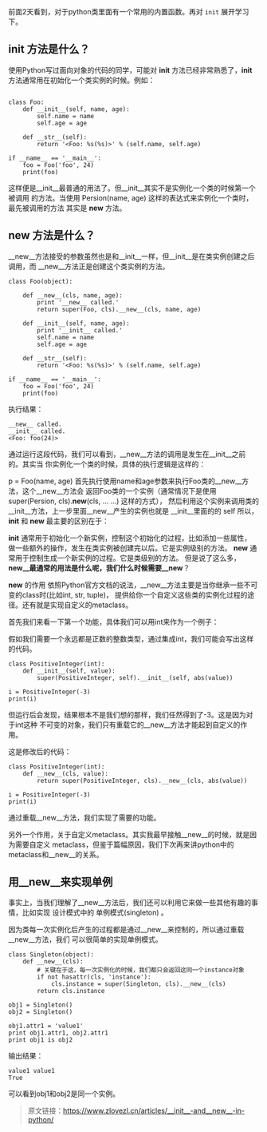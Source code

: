 
前面2天看到，对于python类里面有一个常用的内置函数。再对 `init` 展开学习下。
## __init__ 方法是什么？
使用Python写过面向对象的代码的同学，可能对 __init__ 方法已经非常熟悉了，__init__ 方法通常用在初始化一个类实例的时候。例如：

```

class Foo:
    def __init__(self, name, age):
        self.name = name
        self.age = age

    def __str__(self):
        return '<Foo: %s(%s)>' % (self.name, self.age)

if __name__ == '__main__':
    foo = Foo('foo', 24)
    print(foo)

```
这样便是__init__最普通的用法了。但__init__其实不是实例化一个类的时候第一个被调用 的方法。当使用 Persion(name, age) 这样的表达式来实例化一个类时，最先被调用的方法 其实是 __new__ 方法。

## __new__ 方法是什么？
__new__方法接受的参数虽然也是和__init__一样，但__init__是在类实例创建之后调用，而 __new__方法正是创建这个类实例的方法。

```
class Foo(object):

    def __new__(cls, name, age):
        print '__new__ called.'
        return super(Foo, cls).__new__(cls, name, age)

    def __init__(self, name, age):
        print '__init__ called.'
        self.name = name
        self.age = age

    def __str__(self):
        return '<Foo: %s(%s)>' % (self.name, self.age)

if __name__ == '__main__':
    foo = Foo('foo', 24)
    print(foo)

```
执行结果：
```
__new__ called.
__init__ called.
<Foo: foo(24)>
```
通过运行这段代码，我们可以看到，__new__方法的调用是发生在__init__之前的。其实当 你实例化一个类的时候，具体的执行逻辑是这样的：

p = Foo(name, age)
首先执行使用name和age参数来执行Foo类的__new__方法，这个__new__方法会 返回Foo类的一个实例（通常情况下是使用 super(Persion, cls).__new__(cls, ... ...) 这样的方式），
然后利用这个实例来调用类的__init__方法，上一步里面__new__产生的实例也就是 __init__里面的的 self
所以，__init__ 和 __new__ 最主要的区别在于：

__init__ 通常用于初始化一个新实例，控制这个初始化的过程，比如添加一些属性， 做一些额外的操作，发生在类实例被创建完以后。它是实例级别的方法。
__new__ 通常用于控制生成一个新实例的过程。它是类级别的方法。
但是说了这么多，__new__最通常的用法是什么呢，我们什么时候需要__new__？

__new__ 的作用
依照Python官方文档的说法，__new__方法主要是当你继承一些不可变的class时(比如int, str, tuple)， 提供给你一个自定义这些类的实例化过程的途径。还有就是实现自定义的metaclass。

首先我们来看一下第一个功能，具体我们可以用int来作为一个例子：

假如我们需要一个永远都是正数的整数类型，通过集成int，我们可能会写出这样的代码。
```
class PositiveInteger(int):
    def __init__(self, value):
        super(PositiveInteger, self).__init__(self, abs(value))

i = PositiveInteger(-3)
print(i)
```
但运行后会发现，结果根本不是我们想的那样，我们任然得到了-3。这是因为对于int这种 不可变的对象，我们只有重载它的__new__方法才能起到自定义的作用。

这是修改后的代码：
```
class PositiveInteger(int):
    def __new__(cls, value):
        return super(PositiveInteger, cls).__new__(cls, abs(value))

i = PositiveInteger(-3)
print(i)
```
通过重载__new__方法，我们实现了需要的功能。

另外一个作用，关于自定义metaclass。其实我最早接触__new__的时候，就是因为需要自定义 metaclass，但鉴于篇幅原因，我们下次再来讲python中的metaclass和__new__的关系。

## 用__new__来实现单例
事实上，当我们理解了__new__方法后，我们还可以利用它来做一些其他有趣的事情，比如实现 设计模式中的 单例模式(singleton) 。

因为类每一次实例化后产生的过程都是通过__new__来控制的，所以通过重载__new__方法，我们 可以很简单的实现单例模式。
```
class Singleton(object):
    def __new__(cls):
        # 关键在于这，每一次实例化的时候，我们都只会返回这同一个instance对象
        if not hasattr(cls, 'instance'):
            cls.instance = super(Singleton, cls).__new__(cls)
        return cls.instance

obj1 = Singleton()
obj2 = Singleton()

obj1.attr1 = 'value1'
print obj1.attr1, obj2.attr1
print obj1 is obj2
```

输出结果：
```
value1 value1
True

```
可以看到obj1和obj2是同一个实例。

> 原文链接：https://www.zlovezl.cn/articles/__init__-and__new__-in-python/